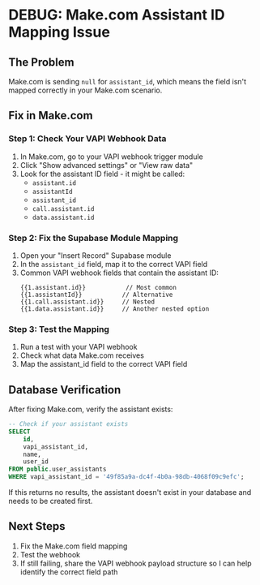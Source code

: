 # DEBUG: Make.com Assistant ID Mapping Issue

## The Problem
Make.com is sending `null` for `assistant_id`, which means the field isn't mapped correctly in your Make.com scenario.

## Fix in Make.com

### Step 1: Check Your VAPI Webhook Data
1. In Make.com, go to your VAPI webhook trigger module
2. Click "Show advanced settings" or "View raw data"  
3. Look for the assistant ID field - it might be called:
   - `assistant.id`
   - `assistantId` 
   - `assistant_id`
   - `call.assistant.id`
   - `data.assistant.id`

### Step 2: Fix the Supabase Module Mapping
1. Open your "Insert Record" Supabase module
2. In the `assistant_id` field, map it to the correct VAPI field
3. Common VAPI webhook fields that contain the assistant ID:
   ```
   {{1.assistant.id}}           // Most common
   {{1.assistantId}}           // Alternative
   {{1.call.assistant.id}}     // Nested
   {{1.data.assistant.id}}     // Another nested option
   ```

### Step 3: Test the Mapping
1. Run a test with your VAPI webhook
2. Check what data Make.com receives
3. Map the assistant_id field to the correct VAPI field

## Database Verification
After fixing Make.com, verify the assistant exists:

```sql
-- Check if your assistant exists
SELECT 
    id,
    vapi_assistant_id, 
    name,
    user_id
FROM public.user_assistants 
WHERE vapi_assistant_id = '49f85a9a-dc4f-4b0a-98db-4068f09c9efc';
```

If this returns no results, the assistant doesn't exist in your database and needs to be created first.

## Next Steps
1. Fix the Make.com field mapping
2. Test the webhook
3. If still failing, share the VAPI webhook payload structure so I can help identify the correct field path